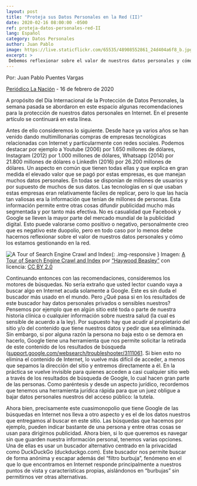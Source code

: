 ```yaml
---
layout: post
title: "Proteja sus Datos Personales en la Red (II)"
date: 2020-02-16 08:00:00 -0500
ref: proteja-datos-personales-red-II
lang: Español
category: Datos Personales
author: Juan Pablo
image: https://live.staticflickr.com/65535/48908552861_24d404a6f8_b.jpg
excerpt: >
 Debemos reflexionar sobre el valor de nuestros datos personales y cómo los estamos gestionando en la red.
---
```


Por: Juan Pablo Puentes Vargas

[Periódico La Nación](https://www.lanacion.com.co/) - 16 de febrero de 2020

A propósito del Día Internacional de la Protección de Datos Personales, la semana pasada se abordaron en este espacio algunas recomendaciones para la protección de nuestros datos personales en Internet. En el presente artículo se continuará en esta línea.

Antes de ello consideremos lo siguiente. Desde hace ya varios años se han venido dando  multimillonarias compras de empresas tecnológicas relacionadas con Internet y particularmente con redes sociales. Podemos destacar por ejemplo a Youtube (2006) por 1.650 millones de dólares, Instagram (2012) por 1.000 millones de dólares, Whatsapp (2014) por 21.800 millones de dólares o LinkedIn (2016) por 26.200 millones de dólares. Un aspecto en común que tienen todas ellas y que explica en gran medida el elevado valor que se pagó por estas empresas, es que manejan muchos datos personales. En todas se disponían de millones de usuarios y por supuesto de muchos de sus datos. Las tecnologías en sí que usaban estas empresas eran relativamente fáciles de replicar, pero lo que las hacía tan valiosas era la información que tenían de millones de personas. Esta información permite entre otras cosas difundir publicidad mucho más segmentada y por tanto más efectiva. No es casualidad que Facebook y Google se lleven la mayor parte del mercado mundial de la publicidad digital. Esto puede valorarse como positivo o negativo, personalmente creo que es negativo este duopolio, pero en todo caso por lo menos debe hacernos reflexionar sobre el valor de nuestros datos personales y cómo los estamos gestionando en la red.

![A Tour of Search Engine Crawl and Index](https://live.staticflickr.com/65535/48908552861_24d404a6f8_b.jpg){: .img-responsive }
Imagen: [A Tour of Search Engine Crawl and Index](https://www.flickr.com/photos/185030755@N04/48908552861) por [“Haywood Beasley”](https://www.flickr.com/photos/185030755@N04) con licencia: [CC BY 2.0](https://creativecommons.org/licenses/by/2.0/deed.es)

Continuando entonces con las recomendaciones, consideremos los motores de búsquedas. No sería extraño que usted lector cuando vaya a buscar algo en Internet acuda solamente a Google. Este es sin duda el buscador más usado en el mundo. Pero ¿Qué pasa si en los resultados de este buscador hay datos personales privados o sensibles nuestros? Pensemos por ejemplo que en algún sitio esté toda o parte de nuestra historia clínica o cualquier información sobre nuestra salud (la cual es sensible de acuerdo a la ley). Por supuesto hay que acudir al propietario del sitio y/o del contenido que tiene nuestros datos y pedir que sea eliminada. Sin embargo, si por alguna razón la persona no baja esto o se demora en hacerlo, Google tiene una herramienta que nos permite solicitar la retirada de este contenido de los resultados de búsqueda ([support.google.com/websearch/troubleshooter/3111061](https://support.google.com/websearch/troubleshooter/3111061). Si bien esto no elimina el contenido de Internet, lo vuelve más difícil de acceder, a menos que sepamos la dirección del sitio y entremos directamente a él. En la práctica se vuelve invisible para quienes acceden a casi cualquier sitio web a través de los resultados de búsqueda de Google, lo cual hacen gran parte de las personas. Como paréntesis y desde un aspecto jurídico, recordemos que tenemos una herramienta jurídica rápida para que un juez obligue a bajar datos personales nuestros del acceso público: la tutela.

Ahora bien, precisamente este cuasimonopolio que tiene Google de las búsquedas en Internet nos lleva a otro aspecto y es el de los datos nuestros que entregamos al buscar en este sitio. Las búsquedas que hacemos por ejemplo, pueden indicar bastante de una persona y entre otras cosas se usan para dirigirnos publicidad. Ahora bien, si lo que queremos es navegar sin que guarden nuestra información personal, tenemos varias opciones. Una de ellas es usar un buscador alternativo centrado en la privacidad como DuckDuckGo (duckduckgo.com). Este buscador nos permite buscar de forma anónima y escapar además del “filtro burbuja”, fenómeno en el que lo que encontramos en Internet responde principalmente a nuestros puntos de vista y características propias, aislándonos en “burbujas” sin permitirnos ver otras alternativas.

